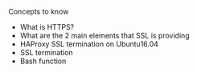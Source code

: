 Concepts to know
- What is HTTPS?
- What are the 2 main elements that SSL is providing
- HAProxy SSL termination on Ubuntu16.04
- SSL termination
- Bash function
